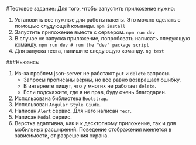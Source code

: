 #Тестовое задание: 
Для того, чтобы запустить приложение нужно:
1. Установить все нужные для работы пакеты. Это можно сделать с помощью слудующей команды.
`npm install`
2. Запустить приложение вместе с сервером.
`npm run dev`
3. В случае не запуска приложение, попробовать написать следующую команду.
`npm run dev # run the "dev" package script`
4. Для запуска теста, напишите следующую команду.
`ng test`

   
###Ньюансы
1. Из-за проблем json-server не работают `put` и `delete` запросы.
    - Запросы прописаны верны, но все равно возвращает ошибку.
    - В интернете пишут, что у многих не работает `delete`.
    - Если подскажите, где я не прав, буду очень благодарен.
2. Использована библиотека `Bootstrap`.
3. Использован `Angular Style Giude`.
4. Написан `Alert` сервис. Для него написан `тест`.
5. Написан `Modal` сервис.
6. Верстка адаптивна, как и к десктопному приложение, так и для мобильных расширений. Поведение отображения меняется в зависимости, от разрешения экрана.
